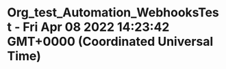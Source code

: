 # Org_test_Automation_WebhooksTest - Fri Apr 08 2022 14:23:42 GMT+0000 (Coordinated Universal Time)
